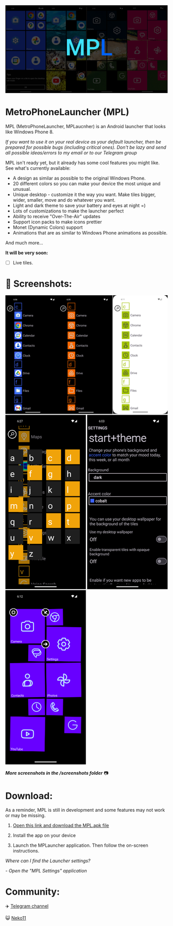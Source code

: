 <img src='/screenshots/start.jpg' width='1000'>

# MetroPhoneLauncher (MPL)

MPL (MetroPhoneLauncher, MPLaucnher) is an Android launcher that looks like Windows Phone 8.

*If you want to use it on your real device as your default launcher, then be prepared for possible bugs (including critical ones). Don't be lazy and send all possible ideas/errors to my email or to our Telegram group*

MPL isn't ready yet, but it already has some cool features you might like. See what's currently available:

- A design as similar as possible to the original Windows Phone.
- 20 different colors so you can make your device the most unique and unusual.
- Unique desktop - customize it the way you want. Make tiles bigger, wider, smaller, move and do whatever you want.
- Light and dark theme to save your battery and eyes at night =)
- Lots of customizations to make the launcher perfect
- Ability to receive "Over-The-Air" updates
- Support icon packs to make icons prettier 
- Monet (Dynamic Colors) support
- Animations that are as similar to Windows Phone animations as possible.

And much more...

**It will be very soon:**
- [ ] Live tiles.

# 📸 Screenshots:

 <img src='/screenshots/allapps.png' width='700'>  <img src='/screenshots/allapps_alphabet.png' width='250'>
 <img src='/screenshots/theme.png' width='250'> <img src='/screenshots/editmode.png' width='250'>

***More screenshots in the /screenshots folder*** 📷

# Download:

As a reminder, MPL is still in development and some features may not work or may be missing.

1. [Open this link and download the MPL.apk file](https://github.com/queuejw/MetroPhoneLauncher/releases/latest)

2. Install the app on your device

3. Launch the MPLauncher application. Then follow the on-screen instructions.
  
*Where can I find the Launcher settings?*
 
*- Open the "MPL Settings" application*

#  Community:

:airplane: [Telegram channel](https://t.me/mplauncher)

:smiley_cat: [Neko11](https://github.com/queuejw/Neko11)
